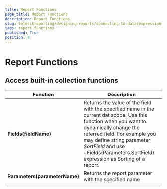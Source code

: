 ```yaml
---
title: Report Functions
page_title: Report Functions 
description: Report Functions
slug: telerikreporting/designing-reports/connecting-to-data/expressions/expressions-reference/functions/report-functions
tags: report,functions
published: True
position: 8
---
```

<style>
table th:first-of-type {
    width: 25%;
}
table th:nth-of-type(2) {
    width: 75%;
}
</style>

# Report Functions

## Access built-in collection functions

| Function | Description |
| ------ | ------ |
| __Fields(fieldName)__ |Returns the value of the field with the specified name in the current dat scope. Use this function when you want to dynamically change the referred field. For example you may define string parameter _SortField_ and use<br/> =Fields(Parameters.SortField) <br/>expression as Sorting of a report.|
| __Parameters(parameterName)__ |Returns the report parameter with the specified name|
